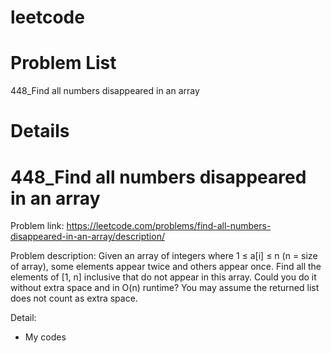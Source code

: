 # leetcode

# Problem List

448_Find all numbers disappeared in an array




















# Details

# 448_Find all numbers disappeared in an array
Problem link: 
https://leetcode.com/problems/find-all-numbers-disappeared-in-an-array/description/

Problem description:
Given an array of integers where 1 ≤ a[i] ≤ n (n = size of array), some elements appear twice and others appear once.
Find all the elements of [1, n] inclusive that do not appear in this array.
Could you do it without extra space and in O(n) runtime? You may assume the returned list does not count as extra space.

Detail:
- My codes
